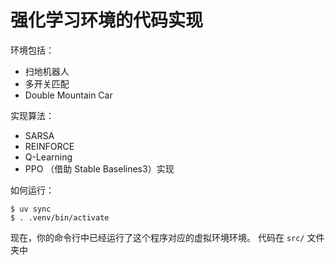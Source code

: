 # 强化学习环境的代码实现

环境包括：

- 扫地机器人
- 多开关匹配
- Double Mountain Car

实现算法：

- SARSA
- REINFORCE
- Q-Learning
- PPO （借助 Stable Baselines3）实现

如何运行：

```console
$ uv sync
$ . .venv/bin/activate
```

现在，你的命令行中已经运行了这个程序对应的虚拟环境环境。
代码在 `src/` 文件夹中
